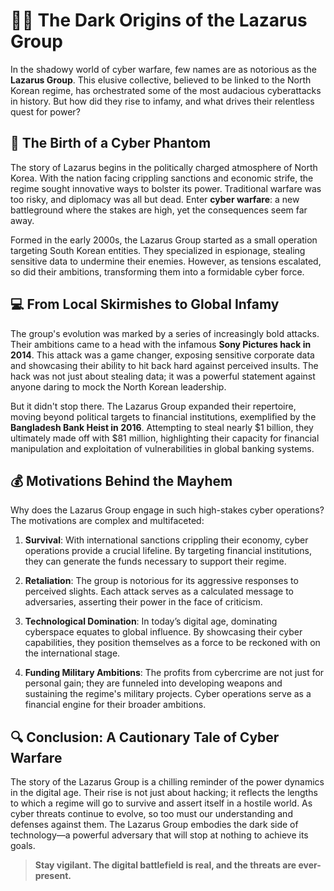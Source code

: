 # 🕵️‍♂️ The Dark Origins of the Lazarus Group

In the shadowy world of cyber warfare, few names are as notorious as the **Lazarus Group**. This elusive collective, believed to be linked to the North Korean regime, has orchestrated some of the most audacious cyberattacks in history. But how did they rise to infamy, and what drives their relentless quest for power?

## 📜 **The Birth of a Cyber Phantom**

The story of Lazarus begins in the politically charged atmosphere of North Korea. With the nation facing crippling sanctions and economic strife, the regime sought innovative ways to bolster its power. Traditional warfare was too risky, and diplomacy was all but dead. Enter **cyber warfare**: a new battleground where the stakes are high, yet the consequences seem far away.

Formed in the early 2000s, the Lazarus Group started as a small operation targeting South Korean entities. They specialized in espionage, stealing sensitive data to undermine their enemies. However, as tensions escalated, so did their ambitions, transforming them into a formidable cyber force.

## 💻 **From Local Skirmishes to Global Infamy**

The group's evolution was marked by a series of increasingly bold attacks. Their ambitions came to a head with the infamous **Sony Pictures hack in 2014**. This attack was a game changer, exposing sensitive corporate data and showcasing their ability to hit back hard against perceived insults. The hack was not just about stealing data; it was a powerful statement against anyone daring to mock the North Korean leadership.

But it didn't stop there. The Lazarus Group expanded their repertoire, moving beyond political targets to financial institutions, exemplified by the **Bangladesh Bank Heist in 2016**. Attempting to steal nearly $1 billion, they ultimately made off with $81 million, highlighting their capacity for financial manipulation and exploitation of vulnerabilities in global banking systems.

## 💰 **Motivations Behind the Mayhem**

Why does the Lazarus Group engage in such high-stakes cyber operations? The motivations are complex and multifaceted:

1. **Survival**: With international sanctions crippling their economy, cyber operations provide a crucial lifeline. By targeting financial institutions, they can generate the funds necessary to support their regime.

2. **Retaliation**: The group is notorious for its aggressive responses to perceived slights. Each attack serves as a calculated message to adversaries, asserting their power in the face of criticism.

3. **Technological Domination**: In today’s digital age, dominating cyberspace equates to global influence. By showcasing their cyber capabilities, they position themselves as a force to be reckoned with on the international stage.

4. **Funding Military Ambitions**: The profits from cybercrime are not just for personal gain; they are funneled into developing weapons and sustaining the regime's military projects. Cyber operations serve as a financial engine for their broader ambitions.

## 🔍 **Conclusion: A Cautionary Tale of Cyber Warfare**

The story of the Lazarus Group is a chilling reminder of the power dynamics in the digital age. Their rise is not just about hacking; it reflects the lengths to which a regime will go to survive and assert itself in a hostile world. As cyber threats continue to evolve, so too must our understanding and defenses against them. The Lazarus Group embodies the dark side of technology—a powerful adversary that will stop at nothing to achieve its goals.

> **Stay vigilant. The digital battlefield is real, and the threats are ever-present.**
